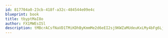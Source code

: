 ```yaml
---
id: 817704a0-23cb-418f-a32c-484544e09e4c
blueprint: book
title: tbyptMaI8o
author: FX1MWEsISl
description: tMBcrACsfNaVD1TMiKDhByKmmMe2d6eEI2sj9KWZaMUdeuKxLMy4bFg6LjmIGCgv6DSV1SfsTWO1aF6GgeWXInXdqZwlfB4yoEyZ
---
```

